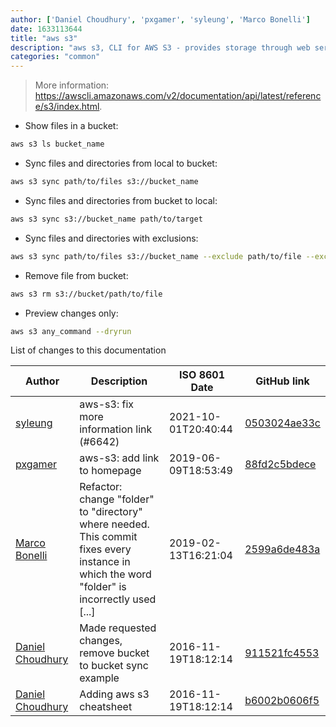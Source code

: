 ```yaml
---
author: ['Daniel Choudhury', 'pxgamer', 'syleung', 'Marco Bonelli']
date: 1633113644
title: "aws s3"
description: "aws s3, CLI for AWS S3 - provides storage through web services interfaces."
categories: "common"
---
```

> More information: <https://awscli.amazonaws.com/v2/documentation/api/latest/reference/s3/index.html>.

- Show files in a bucket:

```bash
aws s3 ls bucket_name
```

- Sync files and directories from local to bucket:

```bash
aws s3 sync path/to/files s3://bucket_name
```

- Sync files and directories from bucket to local:

```bash
aws s3 sync s3://bucket_name path/to/target
```

- Sync files and directories with exclusions:

```bash
aws s3 sync path/to/files s3://bucket_name --exclude path/to/file --exclude path/to/directory/*
```

- Remove file from bucket:

```bash
aws s3 rm s3://bucket/path/to/file
```

- Preview changes only:

```bash
aws s3 any_command --dryrun
```
List of changes to this documentation


Author | Description | ISO 8601 Date | GitHub link
------|-----|-----|-----
[syleung](mailto:syleung@users.noreply.github.com) | aws-s3: fix more information link (#6642) | 2021-10-01T20:40:44 | [0503024ae33c](https://github.com/tldr-pages/tldr/commit/0503024ae33cc4058e96b3fd915fbe2b80572bc2)
[pxgamer](mailto:owzie123@gmail.com) | aws-s3: add link to homepage | 2019-06-09T18:53:49 | [88fd2c5bdece](https://github.com/tldr-pages/tldr/commit/88fd2c5bdece755be5879060fe537e83414483c1)
[Marco Bonelli](mailto:mb5.marcob@gmail.com) | Refactor: change "folder" to "directory" where needed. This commit fixes every instance in which the word "folder" is incorrectly used [...] | 2019-02-13T16:21:04 | [2599a6de483a](https://github.com/tldr-pages/tldr/commit/2599a6de483a70601ab17b29e0f18a5a8bdcaa12)
[Daniel Choudhury](mailto:dannychoudhury@gmail.com) | Made requested changes, remove bucket to bucket sync example | 2016-11-19T18:12:14 | [911521fc4553](https://github.com/tldr-pages/tldr/commit/911521fc4553cd6392909f768b15344c9506dcf3)
[Daniel Choudhury](mailto:dannychoudhury@gmail.com) | Adding aws s3 cheatsheet | 2016-11-19T18:12:14 | [b6002b0606f5](https://github.com/tldr-pages/tldr/commit/b6002b0606f50ed0ed5cb79bd3076523bc5aef62)

